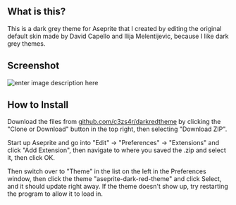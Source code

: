 **What is this?**
-------------------------------

This is a dark grey theme for Aseprite that I created by editing the original default skin 
made by David Capello and Ilija Melentijevic, because I like dark grey themes.

**Screenshot**
-------------------------------

![enter image description here](https://i.imgur.com/g0LQdpg.png)

**How to Install**
-------------------------------

Download the files from [github.com/c3zs4r/darkredtheme](https://github.com/c3zs4r/darkredtheme) by clicking the "Clone or Download" button in the top right, then selecting "Download ZIP".

Start up Aseprite and go into "Edit" -> "Preferences" -> "Extensions" and click "Add Extension", then navigate to where you saved the .zip and select it, then click OK. 

Then switch over to "Theme" in the list on the left in the Preferences window, then click the theme "aseprite-dark-red-theme" and click Select, and it should update right away.
If the theme doesn't show up, try restarting the program to allow it to load in.
